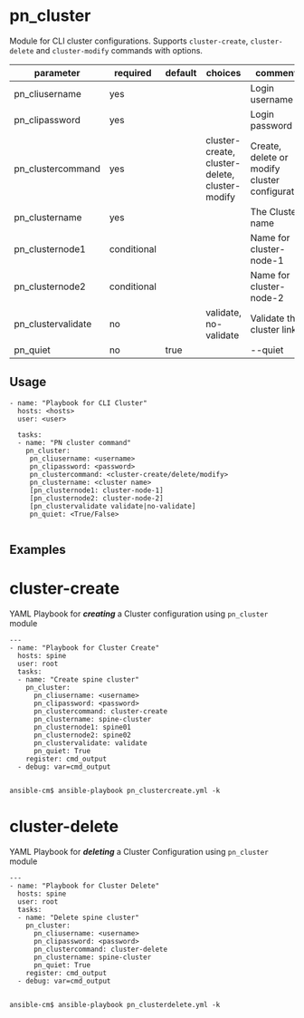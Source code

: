 # pn_cluster

Module for CLI cluster configurations. Supports `cluster-create`, `cluster-delete` and `cluster-modify` commands with options. 

| parameter       | required       | default      |choices       |comments                                                    |
|-----------------|----------------|--------------|--------------|------------------------------------------------------------|
|pn_cliusername  | yes            |              |              | Login username                                              |
|pn_clipassword  | yes            |              |              | Login password                                              |
|pn_clustercommand| yes            |              | cluster-create, cluster-delete, cluster-modify | Create, delete or modify cluster configuration|
|pn_clustername   | yes            |              |              | The Cluster name                                              |
|pn_clusternode1  | conditional    |              |              | Name for cluster-node-1              |
|pn_clusternode2  | conditional    |              |              | Name for cluster-node-2     |
|pn_clustervalidate | no           |              |validate, no-validate | Validate the cluster link                            |
|pn_quiet         | no             | true         |              | --quiet                                                    |


## Usage

```
- name: "Playbook for CLI Cluster"
  hosts: <hosts>
  user: <user>
  
  tasks:
  - name: "PN cluster command"
    pn_cluster: 
     pn_cliusername: <username> 
     pn_clipassword: <password>
     pn_clustercommand: <cluster-create/delete/modify> 
     pn_clustername: <cluster name>  
     [pn_clusternode1: cluster-node-1] 
     [pn_clusternode2: cluster-node-2] 
     [pn_clustervalidate validate|no-validate] 
     pn_quiet: <True/False>
  
```

## Examples

# cluster-create
YAML Playbook for **_creating_** a Cluster configuration using `pn_cluster` module

```
---
- name: "Playbook for Cluster Create"
  hosts: spine
  user: root
  tasks:
  - name: "Create spine cluster"
    pn_cluster: 
      pn_cliusername: <username> 
      pn_clipassword: <password>
      pn_clustercommand: cluster-create 
      pn_clustername: spine-cluster 
      pn_clusternode1: spine01 
      pn_clusternode2: spine02 
      pn_clustervalidate: validate 
      pn_quiet: True
    register: cmd_output
  - debug: var=cmd_output
  
```
```
ansible-cm$ ansible-playbook pn_clustercreate.yml -k
```
# cluster-delete
YAML Playbook for **_deleting_** a Cluster Configuration using `pn_cluster` module

```
---
- name: "Playbook for Cluster Delete"
  hosts: spine
  user: root
  tasks:
  - name: "Delete spine cluster"
    pn_cluster:
      pn_cliusername: <username> 
      pn_clipassword: <password>
      pn_clustercommand: cluster-delete 
      pn_clustername: spine-cluster 
      pn_quiet: True
    register: cmd_output
  - debug: var=cmd_output
  
```
```
ansible-cm$ ansible-playbook pn_clusterdelete.yml -k
```
